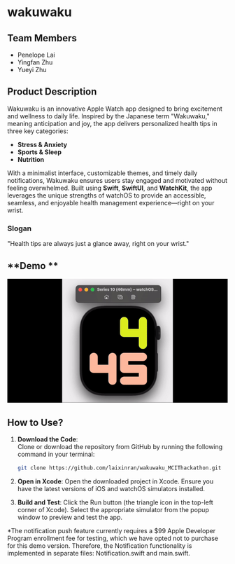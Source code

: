 # **wakuwaku**

## **Team Members**
- Penelope Lai  
- Yingfan Zhu  
- Yueyi Zhu  

## **Product Description**
Wakuwaku is an innovative Apple Watch app designed to bring excitement and wellness to daily life. Inspired by the Japanese term "Wakuwaku," meaning anticipation and joy, the app delivers personalized health tips in three key categories:
- **Stress & Anxiety**
- **Sports & Sleep**
- **Nutrition**

With a minimalist interface, customizable themes, and timely daily notifications, Wakuwaku ensures users stay engaged and motivated without feeling overwhelmed. Built using **Swift**, **SwiftUI**, and **WatchKit**, the app leverages the unique strengths of watchOS to provide an accessible, seamless, and enjoyable health management experience—right on your wrist.

### **Slogan**
"Health tips are always just a glance away, right on your wrist."

## **Demo **
![Wakuwaku Demo](https://raw.githubusercontent.com/laixinran/wakuwaku_MCIThackathon/main/wakuwaku-ezgif.com-video-to-gif-converter.gif)

## **How to Use?**

1. **Download the Code**:  
   Clone or download the repository from GitHub by running the following command in your terminal:  
   ```bash
   git clone https://github.com/laixinran/wakuwaku_MCIThackathon.git

2. **Open in Xcode**:
  Open the downloaded project in Xcode.
  Ensure you have the latest versions of iOS and watchOS simulators installed.

3. **Build and Test**:
  Click the Run button (the triangle icon in the top-left corner of Xcode). Select the appropriate simulator from the popup window to preview and test the app.

*The notification push feature currently requires a $99 Apple Developer Program enrollment fee for testing, which we have opted not to purchase for this demo version. Therefore, the Notification functionality is implemented in separate files: Notification.swift and main.swift.
